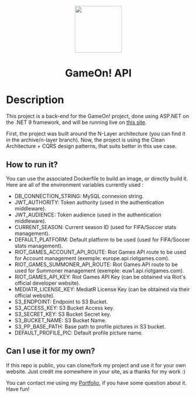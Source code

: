 <p align="center">
    <img src="./images/gameon-logo.png" width="128" />
</p>

<h1 align="center">GameOn! API</h1>

# Description

This project is a back-end for the GameOn! project, done using ASP.NET on the .NET 9 framework, and will be running live on [this site](https://gameon-api.valentinvirot.fr/).

First, the project was built around the N-Layer architecture (you can find it in the archive/n-layer branch).
Now, the project is using the Clean Architecture + CQRS design patterns, that suits better in this use case.

## How to run it?

You can use the associated Dockerfile to build an image, or directly build it.
Here are all of the environment variables currently used :

<ul>
    <li>DB_CONNECTION_STRING: MySQL connexion string.</li>
    <li>JWT_AUTHORITY: Token authority (used in the authentication middleware).</li>
    <li>JWT_AUDIENCE: Token audience (used in the authentication middleware).</li>
    <li>CURRENT_SEASON: Current season ID (used for FIFA/Soccer stats management).</li>
    <li>DEFAULT_PLATFORM: Default platform to be used (used for FIFA/Soccer stats management).</li>
    <li>RIOT_GAMES_ACCOUNT_API_ROUTE: Riot Games API route to be used for Account management (exemple: europe.api.riotgames.com).</li>
    <li>RIOT_GAMES_SUMMONER_API_ROUTE: Riot Games API route to be used for Summoner management (exemple: euw1.api.riotgames.com).</li>
    <li>RIOT_GAMES_API_KEY: Riot Games API Key (can be obtained via Riot's official developer website).</li>
    <li>MEDIATR_LICENSE_KEY: MediatR License Key (can be obtained via their official website).</li>
    <li>S3_ENDPOINT: Endpoint to S3 Bucket.</li>
    <li>S3_ACCESS_KEY: S3 Bucket Access key.</li>
    <li>S3_SECRET_KEY: S3 Bucket Secret key.</li>
    <li>S3_BUCKET_NAME: S3 Bucket Name.</li>
    <li>S3_PP_BASE_PATH: Base path to profile pictures in S3 bucket.</li>
    <li>DEFAULT_PROFILE_PIC: Default profile picture name.</li>
</ul>

## Can I use it for my own?

If this repo is public, you can clone/fork my project and use it for your own website. Just credit me somewhere in your site, as a thanks for my work :)

You can contact me using my [Portfolio](https://www.valentinvirot.fr), if you have some question about it. Have fun!
